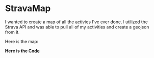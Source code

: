 # StravaMap

I wanted to create a map of all the activies I've ever done. I utilized the Strava API and was able to pull all of my activities and create a geojson from it.

Here is the map: <b>

<script src="https://embed.github.com/view/geojson/tkravits/StravaMap/master/Strava_Map_Minus_Secret.geojson"></script>





Here is the <a href="https://tkravits.github.io/StravaMap">Code</a>
